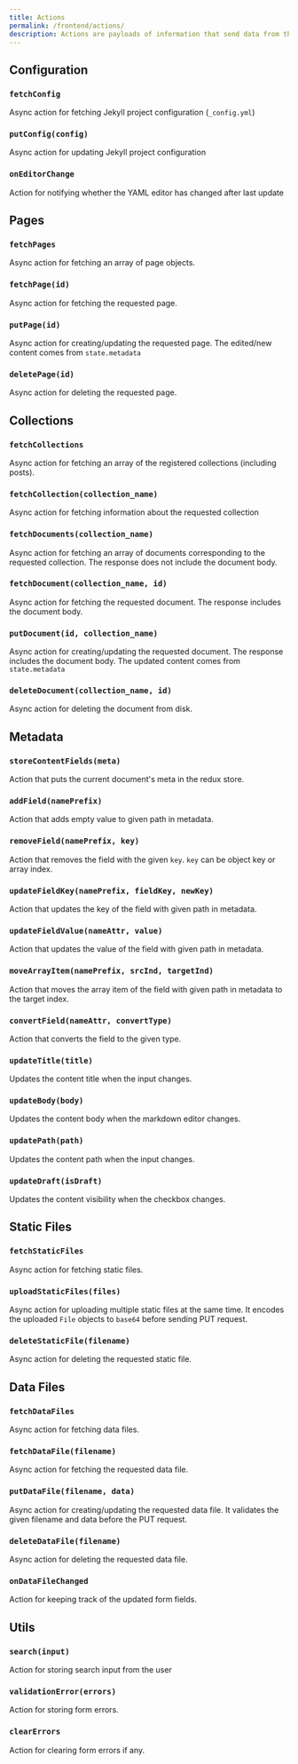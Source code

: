 ```yaml
---
title: Actions
permalink: /frontend/actions/
description: Actions are payloads of information that send data from the application to the store.
---
```


## Configuration

### `fetchConfig`

Async action for fetching Jekyll project configuration (`_config.yml`)

### `putConfig(config)`

Async action for updating Jekyll project configuration

### `onEditorChange`

Action for notifying whether the YAML editor has changed after last update

## Pages

### `fetchPages`

Async action for fetching an array of page objects.

### `fetchPage(id)`

Async action for fetching the requested page.

### `putPage(id)`

Async action for creating/updating the requested page. The edited/new content comes
from `state.metadata`

### `deletePage(id)`

Async action for deleting the requested page.

## Collections

### `fetchCollections`

Async action for fetching an array of the registered collections (including posts).

### `fetchCollection(collection_name)`

Async action for fetching information about the requested collection

### `fetchDocuments(collection_name)`

Async action for fetching an array of documents corresponding to the requested collection. The response does not include the document body.

### `fetchDocument(collection_name, id)`

Async action for fetching the requested document. The response includes the document body.

### `putDocument(id, collection_name)`

Async action for creating/updating the requested document. The response includes the document body. The updated content comes from `state.metadata`

### `deleteDocument(collection_name, id)`

Async action for deleting the document from disk.

## Metadata

### `storeContentFields(meta)`

Action that puts the current document's meta in the redux store.

### `addField(namePrefix)`

Action that adds empty value to given path in metadata.

### `removeField(namePrefix, key)`

Action that removes the field with the given `key`. `key` can be object key or
array index.

### `updateFieldKey(namePrefix, fieldKey, newKey)`

Action that updates the key of the field with given path in metadata.

### `updateFieldValue(nameAttr, value)`

Action that updates the value of the field with given path in metadata.

### `moveArrayItem(namePrefix, srcInd, targetInd)`

Action that moves the array item of the field with given path in metadata
to the target index.

### `convertField(nameAttr, convertType)`

Action that converts the field to the given type.

### `updateTitle(title)`

Updates the content title when the input changes.

### `updateBody(body)`

Updates the content body when the markdown editor changes.

### `updatePath(path)`

Updates the content path when the input changes.

### `updateDraft(isDraft)`

Updates the content visibility when the checkbox changes.

## Static Files

### `fetchStaticFiles`

Async action for fetching static files.

### `uploadStaticFiles(files)`

Async action for uploading multiple static files at the same time.
It encodes the uploaded `File` objects to `base64` before sending PUT request.

### `deleteStaticFile(filename)`

Async action for deleting the requested static file.

## Data Files

### `fetchDataFiles`

Async action for fetching data files.

### `fetchDataFile(filename)`

Async action for fetching the requested data file.

### `putDataFile(filename, data)`

Async action for creating/updating the requested data file. It validates the given filename and data before the PUT request.

### `deleteDataFile(filename)`

Async action for deleting the requested data file.

### `onDataFileChanged`

Action for keeping track of the updated form fields.

## Utils

### `search(input)`

Action for storing search input from the user

### `validationError(errors)`

Action for storing form errors.

### `clearErrors`

Action for clearing form errors if any.
